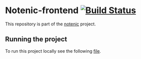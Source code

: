 # Notenic-frontend [![Build Status](https://travis-ci.com/JKostov/notenic-frontend.svg?token=gT7TzwqL3fHqXDfPv7Kd&branch=master)](https://travis-ci.com/JKostov/notenic-frontend)

This repository is part of the [notenic](https://github.com/JKostov/notenic) project.

## Running the project

To run this project locally see the following [file](https://github.com/JKostov/notenic/blob/master/README.md).
